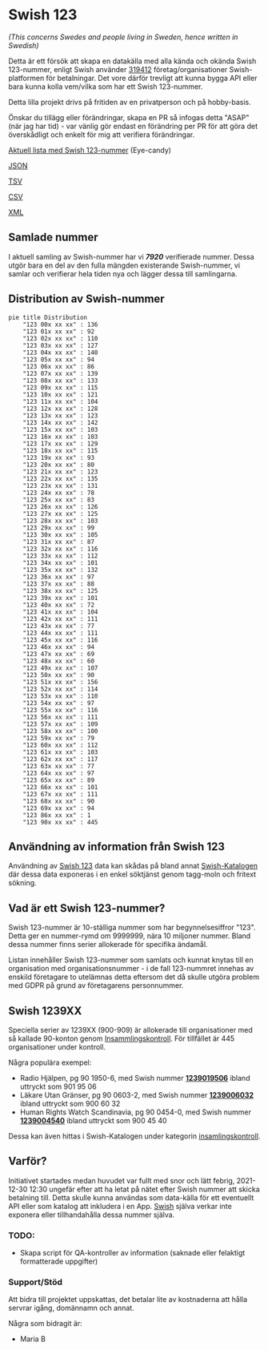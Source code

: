 # Swish 123

*(This concerns Swedes and people living in Sweden, hence written in Swedish)*

Detta är ett försök att skapa en datakälla med alla kända och okända Swish 123-nummer, enligt Swish använder [319412](https://www.swish.nu/about-swish#Swish_in_numbers) företag/organisationer Swish-platformen för betalningar. Det vore därför trevligt att kunna bygga API eller bara kunna kolla vem/vilka som har ett Swish 123-nummer.

Detta lilla projekt drivs på fritiden av en privatperson och på hobby-basis.

Önskar du tillägg eller förändringar, skapa en PR så infogas detta "ASAP" (när jag har tid) - var vänlig gör endast en förändring per PR för att göra det överskådligt och enkelt för mig att verifiera förändringar.



[Aktuell lista med Swish 123-nummer](https://github.com/cisene/swish-123/blob/master/swish-123.md) (Eye-candy)

[JSON](https://github.com/cisene/swish-123/blob/master/json/swish-123-datasource.json)

[TSV](https://github.com/cisene/swish-123/blob/master/text/swish-123-datasource.tsv)

[CSV](https://github.com/cisene/swish-123/blob/master/text/swish-123-datasource.csv)

[XML](https://github.com/cisene/swish-123/blob/master/xml-data/swish-123-datasource.xml)



## Samlade nummer

I aktuell samling av Swish-nummer har vi ***7920*** verifierade nummer. Dessa utgör bara en del av den fulla mängden existerande Swish-nummer, vi samlar och verifierar hela tiden nya och lägger dessa till samlingarna.

## Distribution av Swish-nummer

```mermaid
pie title Distribution
    "123 00x xx xx" : 136
    "123 01x xx xx" : 92
    "123 02x xx xx" : 110
    "123 03x xx xx" : 127
    "123 04x xx xx" : 140
    "123 05x xx xx" : 94
    "123 06x xx xx" : 86
    "123 07x xx xx" : 139
    "123 08x xx xx" : 133
    "123 09x xx xx" : 115
    "123 10x xx xx" : 121
    "123 11x xx xx" : 104
    "123 12x xx xx" : 128
    "123 13x xx xx" : 123
    "123 14x xx xx" : 142
    "123 15x xx xx" : 103
    "123 16x xx xx" : 103
    "123 17x xx xx" : 129
    "123 18x xx xx" : 115
    "123 19x xx xx" : 93
    "123 20x xx xx" : 80
    "123 21x xx xx" : 123
    "123 22x xx xx" : 135
    "123 23x xx xx" : 131
    "123 24x xx xx" : 78
    "123 25x xx xx" : 83
    "123 26x xx xx" : 126
    "123 27x xx xx" : 125
    "123 28x xx xx" : 103
    "123 29x xx xx" : 99
    "123 30x xx xx" : 105
    "123 31x xx xx" : 87
    "123 32x xx xx" : 116
    "123 33x xx xx" : 112
    "123 34x xx xx" : 101
    "123 35x xx xx" : 132
    "123 36x xx xx" : 97
    "123 37x xx xx" : 88
    "123 38x xx xx" : 125
    "123 39x xx xx" : 101
    "123 40x xx xx" : 72
    "123 41x xx xx" : 104
    "123 42x xx xx" : 111
    "123 43x xx xx" : 77
    "123 44x xx xx" : 111
    "123 45x xx xx" : 116
    "123 46x xx xx" : 94
    "123 47x xx xx" : 69
    "123 48x xx xx" : 60
    "123 49x xx xx" : 107
    "123 50x xx xx" : 90
    "123 51x xx xx" : 156
    "123 52x xx xx" : 114
    "123 53x xx xx" : 110
    "123 54x xx xx" : 97
    "123 55x xx xx" : 116
    "123 56x xx xx" : 111
    "123 57x xx xx" : 109
    "123 58x xx xx" : 100
    "123 59x xx xx" : 79
    "123 60x xx xx" : 112
    "123 61x xx xx" : 103
    "123 62x xx xx" : 117
    "123 63x xx xx" : 77
    "123 64x xx xx" : 97
    "123 65x xx xx" : 89
    "123 66x xx xx" : 101
    "123 67x xx xx" : 111
    "123 68x xx xx" : 90
    "123 69x xx xx" : 94
    "123 86x xx xx" : 1
    "123 90x xx xx" : 445
```

## Användning av information från Swish 123

Användning av [Swish 123](https://github.com/cisene/swish-123) data kan skådas på bland annat [Swish-Katalogen](https://b19.se/swish-katalogen/) där dessa data exponeras i en enkel söktjänst genom tagg-moln och fritext sökning.



## Vad är ett Swish 123-nummer?

Swish 123-nummer är 10-ställiga nummer som har begynnelsesiffror "123". Detta ger en nummer-rymd om 9999999, nära 10 miljoner nummer. Bland dessa nummer finns serier allokerade för specifika ändamål. 

Listan innehåller Swish 123-nummer som samlats och kunnat knytas till en organisation med organisationsnummer - i de fall 123-nummret innehas av enskild företagare to utelämnas detta eftersom det då skulle utgöra problem med GDPR på grund av företagarens personnummer.



## Swish 1239XX

Speciella serier av 1239XX (900-909) är allokerade till organisationer med så kallade 90-konton genom [Insammlingskontroll](https://www.insamlingskontroll.se/90-konto-organisationer/). För tillfället är 445 organisationer under kontroll.

Några populära exempel:

* Radio Hjälpen, pg 90 1950-6, med Swish nummer **[1239019506](https://b19.se/swish-katalogen/1239019506)** ibland uttryckt som 901 95 06
* Läkare Utan Gränser, pg 90 0603-2, med Swish nummer **[1239006032](https://b19.se/swish-katalogen/1239006032)** ibland uttryckt som 900 60 32
* Human Rights Watch Scandinavia, pg 90 0454-0, med Swish nummer **[1239004540](https://b19.se/swish-katalogen/1239004540)** ibland uttryckt som 900 45 40

Dessa kan även hittas i Swish-Katalogen under kategorin [insamlingskontroll](https://b19.se/swish-katalogen/k/insamlingskontroll).



## Varför?

Initiativet startades medan huvudet var fullt med snor och lätt febrig, 2021-12-30 12:30 ungefär efter att ha letat på nätet efter Swish nummer att skicka betalning till. Detta skulle kunna användas som data-källa för ett eventuellt API eller som katalog att inkludera i en App. [Swish](https://swish.nu/) själva verkar inte exponera eller tillhandahålla dessa nummer själva. 



### TODO:

* Skapa script för QA-kontroller av information (saknade eller felaktigt formatterade uppgifter)


### Support/Stöd

Att bidra till projektet uppskattas, det betalar lite av kostnaderna att hålla servrar igång, domännamn och annat.

Några som bidragit är:
* Maria B

